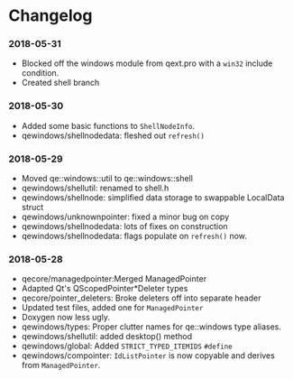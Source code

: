 # Changelog

### 2018-05-31
* Blocked off the windows module from qext.pro with a `win32` include condition.
* Created shell branch

### 2018-05-30
* Added some basic functions to `ShellNodeInfo`.
* qewindows/shellnodedata: fleshed out `refresh()`

### 2018-05-29
* Moved qe::windows::util to qe::windows::shell
* qewindows/shellutil: renamed to shell.h
* qewindows/shellnode: simplified data storage to swappable LocalData struct
* qewindows/unknownpointer: fixed a minor bug on copy
* qewindows/shellnodedata: lots of fixes on construction
* qewindows/shellnodedata: flags populate on `refresh()` now.

### 2018-05-28
* qecore/managedpointer:Merged ManagedPointer
* Adapted Qt's QScopedPointer*Deleter types
* qecore/pointer_deleters: Broke deleters off into separate header
* Updated test files, added one for `ManagedPointer`
* Doxygen now less ugly.
* qewindows/types: Proper clutter names for qe::windows type aliases.
* qewindows/shellutil: added desktop() method
* qewindows/global: Added `STRICT_TYPED_ITEMIDS` `#define`
* qewindows/compointer: `IdListPointer` is now copyable and derives from `ManagedPointer`.